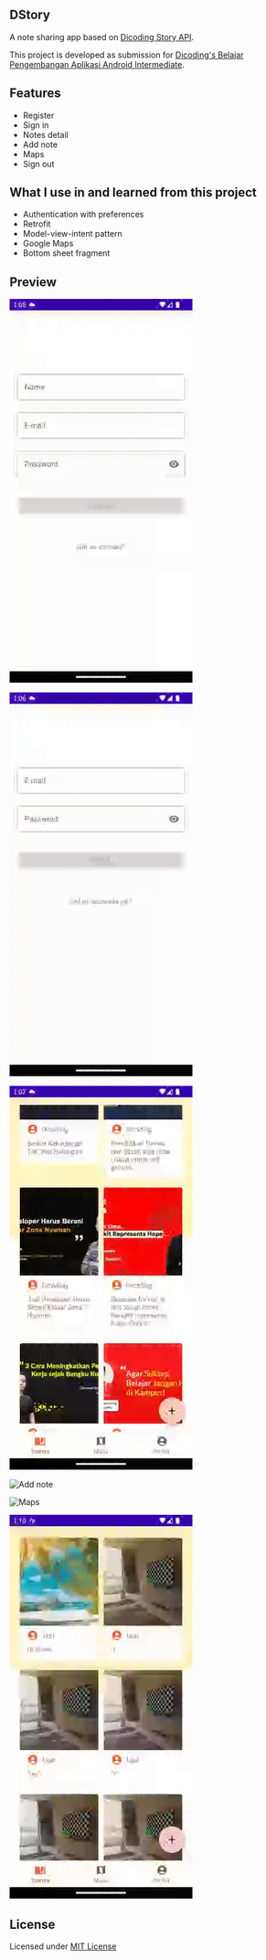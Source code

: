 ## DStory

A note sharing app based on [Dicoding Story API](https://story-api.dicoding.dev/v1/).

This project is developed as submission for [Dicoding's Belajar Pengembangan Aplikasi Android Intermediate](https://www.dicoding.com/academies/352/).

## Features

- Register
- Sign in
- Notes detail
- Add note
- Maps
- Sign out

## What I use in and learned from this project

- Authentication with preferences
- Retrofit
- Model-view-intent pattern
- Google Maps
- Bottom sheet fragment

## Preview

![Register](assets/register.gif)

![Sign In](assets/signin.gif)

![Notes detail](assets/notes-details.gif)

![Add note](assets/add-notes.gif)

![Maps](assets/maps.gif)

![Sign Out](assets/signout.gif)

## License

Licensed under [MIT License](LICENSE)
